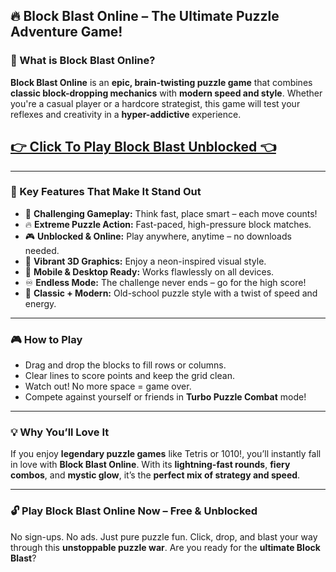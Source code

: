 ## 🔥 Block Blast Online – The Ultimate Puzzle Adventure Game!

### 🧱 What is Block Blast Online?

**Block Blast Online** is an **epic, brain-twisting puzzle game** that combines **classic block-dropping mechanics** with **modern speed and style**. Whether you're a casual player or a hardcore strategist, this game will test your reflexes and creativity in a **hyper-addictive** experience.

## <a href="https://1kb.link/DvIVlJ">👉 Click To Play Block Blast Unblocked 👈</a>

---

### 🚀 Key Features That Make It Stand Out

* 🧠 **Challenging Gameplay:** Think fast, place smart – each move counts!
* 🔥 **Extreme Puzzle Action:** Fast-paced, high-pressure block matches.
* 🎮 **Unblocked & Online:** Play anywhere, anytime – no downloads needed.
* 🌈 **Vibrant 3D Graphics:** Enjoy a neon-inspired visual style.
* 📱 **Mobile & Desktop Ready:** Works flawlessly on all devices.
* ♾️ **Endless Mode:** The challenge never ends – go for the high score!
* 🧩 **Classic + Modern:** Old-school puzzle style with a twist of speed and energy.

---

### 🎮 How to Play

* Drag and drop the blocks to fill rows or columns.
* Clear lines to score points and keep the grid clean.
* Watch out! No more space = game over.
* Compete against yourself or friends in **Turbo Puzzle Combat** mode!

---

### 💡 Why You’ll Love It

If you enjoy **legendary puzzle games** like Tetris or 1010!, you’ll instantly fall in love with **Block Blast Online**. With its **lightning-fast rounds**, **fiery combos**, and **mystic glow**, it’s the **perfect mix of strategy and speed**.

---

### 🔓 Play Block Blast Online Now – Free & Unblocked

No sign-ups. No ads. Just pure puzzle fun. Click, drop, and blast your way through this **unstoppable puzzle war**. Are you ready for the **ultimate Block Blast**?

